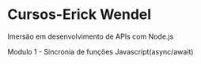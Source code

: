 # Cursos-Erick Wendel 

Imersão em desenvolvimento de APIs com Node.js

Modulo 1 - Sincronia de funções Javascript(async/await)
